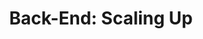 ---
layout: module
title: "Back-End: Scaling Up"
type: topic
num: 10
draft: 1
start_date: 2025-11-27
slides:
    - start_date: 2025-11-20
      num: 16
      type: lecture
      title: Introduction to Project 2
      draft: 1
      url: #
    - start_date: 2025-11-25
      num: 17
      type: lecture
      title: "Tutorial: Creating a vertical feature"
      draft: 1
      url: #
---